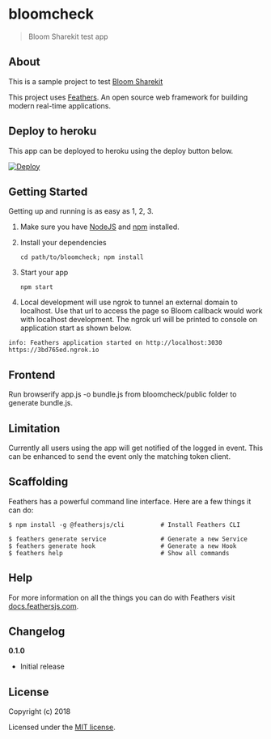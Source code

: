 # bloomcheck

> Bloom Sharekit test app

## About

This is a sample project to test [Bloom Sharekit](https://github.com/hellobloom/share-kit/issues/28)

This project uses [Feathers](http://feathersjs.com). An open source web framework for building modern real-time applications.

## Deploy to heroku
This app can be deployed to heroku using the deploy button below.

[![Deploy](https://www.herokucdn.com/deploy/button.svg)](https://heroku.com/deploy)

## Getting Started

Getting up and running is as easy as 1, 2, 3.

1. Make sure you have [NodeJS](https://nodejs.org/) and [npm](https://www.npmjs.com/) installed.
2. Install your dependencies

    ```
    cd path/to/bloomcheck; npm install
    ```

3. Start your app

    ```
    npm start
    ```
4. Local development will use ngrok to tunnel an external domain to localhost. Use that url to access the page so Bloom callback would work with localhost development. The ngrok url will be printed to console on application start as shown below.

```
info: Feathers application started on http://localhost:3030
https://3bd765ed.ngrok.io
```

## Frontend
Run browserify app.js -o bundle.js from bloomcheck/public folder to generate bundle.js.

## Limitation
Currently all users using the app will get notified of the logged in event. This can be enhanced to send the event only the matching token client.


## Scaffolding

Feathers has a powerful command line interface. Here are a few things it can do:

```
$ npm install -g @feathersjs/cli          # Install Feathers CLI

$ feathers generate service               # Generate a new Service
$ feathers generate hook                  # Generate a new Hook
$ feathers help                           # Show all commands
```

## Help

For more information on all the things you can do with Feathers visit [docs.feathersjs.com](http://docs.feathersjs.com).

## Changelog

__0.1.0__

- Initial release

## License

Copyright (c) 2018

Licensed under the [MIT license](LICENSE).
